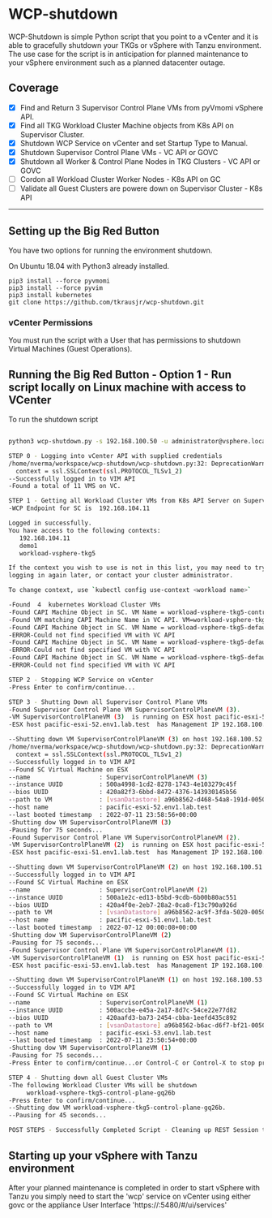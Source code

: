 # WCP-shutdown
WCP-Shutdown is simple Python script that you point to a vCenter and it is able to gracefully shutdown your TKGs or vSphere with Tanzu environment.  The use case for the script is in anticipation for planned maintenance to your vSphere environment such as a planned datacenter outage.

##  Coverage
  - [x] Find and Return 3 Supervisor Control Plane VMs from pyVmomi vSphere API.
  - [x] Find all TKG Workload Cluster Machine objects from K8s API on Supervisor Cluster.
  - [x] Shutdown WCP Service on vCenter and set Startup Type to Manual.
  - [x] Shutdown Supervisor Control Plane VMs - VC API or GOVC
  - [x] Shutdown all Worker & Control Plane Nodes in TKG Clusters - VC API or GOVC
  - [ ] Cordon all Workload Cluster Worker Nodes - K8s API on GC
  - [ ] Validate all Guest Clusters are powere down on Supervisor Cluster - K8s API
  ---

## Setting up the Big Red Button
You have two options for running the environment shutdown. 

On Ubuntu 18.04 with Python3 already installed.
```
pip3 install --force pyvmomi
pip3 install --force pyvim
pip3 install kubernetes
git clone https://github.com/tkrausjr/wcp-shutdown.git
```

### vCenter Permissions
You must run the script with a User that has permissions to shutdown Virtual Machines (Guest Operations).

## Running the Big Red Button - Option 1 - Run script locally on Linux machine with access to VCenter

To run the shutdown script
``` bash

python3 wcp-shutdown.py -s 192.168.100.50 -u administrator@vsphere.local -p <yourpassword>                                                               

STEP 0 - Logging into vCenter API with supplied credentials
/home/nverma/workspace/wcp-shutdown/wcp-shutdown.py:32: DeprecationWarning: ssl.PROTOCOL_TLSv1_2 is deprecated
  context = ssl.SSLContext(ssl.PROTOCOL_TLSv1_2)
--Successfully logged in to VIM API
-Found a total of 11 VMS on VC.

STEP 1 - Getting all Workload Cluster VMs from K8s API Server on Supervisor Cluster
-WCP Endpoint for SC is  192.168.104.11

Logged in successfully.
You have access to the following contexts:
   192.168.104.11
   demo1
   workload-vsphere-tkg5

If the context you wish to use is not in this list, you may need to try
logging in again later, or contact your cluster administrator.

To change context, use `kubectl config use-context <workload name>`

-Found  4  kubernetes Workload Cluster VMs
-Found CAPI Machine Object in SC. VM Name = workload-vsphere-tkg5-control-plane-gq26b
-Found VM matching CAPI Machine Name in VC API. VM=workload-vsphere-tkg5-control-plane-gq26b.
-Found CAPI Machine Object in SC. VM Name = workload-vsphere-tkg5-default-nodepool-kph4q-64877fc9f4-85b58
-ERROR-Could not find specified VM with VC API
-Found CAPI Machine Object in SC. VM Name = workload-vsphere-tkg5-default-nodepool-kph4q-64877fc9f4-9b8l2
-ERROR-Could not find specified VM with VC API
-Found CAPI Machine Object in SC. VM Name = workload-vsphere-tkg5-default-nodepool-kph4q-64877fc9f4-ttn7s
-ERROR-Could not find specified VM with VC API

STEP 2 - Stopping WCP Service on vCenter
-Press Enter to confirm/continue...

STEP 3 - Shutting Down all Supervisor Control Plane VMs
-Found Supervisor Control Plane VM SupervisorControlPlaneVM (3).
-VM SupervisorControlPlaneVM (3)  is running on ESX host pacific-esxi-52.env1.lab.test
-ESX host pacific-esxi-52.env1.lab.test  has Management IP 192.168.100.52

--Shutting down VM SupervisorControlPlaneVM (3) on host 192.168.100.52
/home/nverma/workspace/wcp-shutdown/wcp-shutdown.py:32: DeprecationWarning: ssl.PROTOCOL_TLSv1_2 is deprecated
  context = ssl.SSLContext(ssl.PROTOCOL_TLSv1_2)
--Successfully logged in to VIM API
--Found SC Virtual Machine on ESX
--name                   : SupervisorControlPlaneVM (3)
--instance UUID          : 500a4998-1cd2-8278-1743-4e103279c45f
--bios UUID              : 420a82f3-6bbd-8472-4376-143930145b56
--path to VM             : [vsanDatastore] a96b8562-d468-54a8-191d-00505686dede/SupervisorControlPlaneVM (3).vmx
--host name              : pacific-esxi-52.env1.lab.test
--last booted timestamp  : 2022-07-11 23:58:56+00:00
-Shutting dow VM SupervisorControlPlaneVM (3)
-Pausing for 75 seconds...
-Found Supervisor Control Plane VM SupervisorControlPlaneVM (2).
-VM SupervisorControlPlaneVM (2)  is running on ESX host pacific-esxi-51.env1.lab.test
-ESX host pacific-esxi-51.env1.lab.test  has Management IP 192.168.100.51

--Shutting down VM SupervisorControlPlaneVM (2) on host 192.168.100.51
--Successfully logged in to VIM API
--Found SC Virtual Machine on ESX
--name                   : SupervisorControlPlaneVM (2)
--instance UUID          : 500a1e2c-ed13-b5bd-9cdb-6b00b80ac551
--bios UUID              : 420a4f0e-2eb7-28a2-0ca8-f13c790a926d
--path to VM             : [vsanDatastore] a96b8562-ac9f-3fda-5020-0050568663db/SupervisorControlPlaneVM (2).vmx
--host name              : pacific-esxi-51.env1.lab.test
--last booted timestamp  : 2022-07-12 00:00:08+00:00
-Shutting dow VM SupervisorControlPlaneVM (2)
-Pausing for 75 seconds...
-Found Supervisor Control Plane VM SupervisorControlPlaneVM (1).
-VM SupervisorControlPlaneVM (1)  is running on ESX host pacific-esxi-53.env1.lab.test
-ESX host pacific-esxi-53.env1.lab.test  has Management IP 192.168.100.53

--Shutting down VM SupervisorControlPlaneVM (1) on host 192.168.100.53
--Successfully logged in to VIM API
--Found SC Virtual Machine on ESX
--name                   : SupervisorControlPlaneVM (1)
--instance UUID          : 500accbe-e45a-2a17-8d7c-54ce22e77d82
--bios UUID              : 420aafd3-ba73-2454-cbba-1eefd435c892
--path to VM             : [vsanDatastore] a96b8562-b6ac-d6f7-bf21-005056863b0f/SupervisorControlPlaneVM (1).vmx
--host name              : pacific-esxi-53.env1.lab.test
--last booted timestamp  : 2022-07-11 23:50:54+00:00
-Shutting dow VM SupervisorControlPlaneVM (1)
-Pausing for 75 seconds...
-Press Enter to confirm/continue...or Control-C or Control-X to stop program

STEP 4 - Shutting down all Guest Cluster VMs
-The following Workload Cluster VMs will be shutdown
	 workload-vsphere-tkg5-control-plane-gq26b
-Press Enter to confirm/continue...
--Shutting dow VM workload-vsphere-tkg5-control-plane-gq26b.
--Pausing for 45 seconds...

POST STEPS - Successfully Completed Script - Cleaning up REST Session to VC.

```

## Starting up your vSphere with Tanzu environment
After your planned maintenance is completed in order to start vSphere with Tanzu you simply need to start the 'wcp' service on vCenter using either govc or the appliance User Interface 'https://<VC-IP>:5480/#/ui/services'


